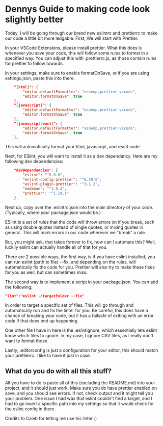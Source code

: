 # Dennys Guide to making code look slightly better

Today, I will be going through our brand new eslintrc and prettierrc to make our code a little bit more ledgable. First, We will start with Prettier.

In your VSCode Extensions, please install prettier. What this does is whenever you save your code, this will follow some rules to format in a specified way. You can adjust this with .prettierrc.js, as those contain rules for prettier to follow towards.

In your settings, make sure to enable formatOnSave, or if you are using settings.json, paste this into there.

```json
    "[html]": {
        "editor.defaultFormatter": "esbenp.prettier-vscode",
        "editor.formatOnSave": true
    },
    "[javascript]": {
        "editor.defaultFormatter": "esbenp.prettier-vscode",
        "editor.formatOnSave": true
    },
    "[javascriptreact]": {
        "editor.defaultFormatter": "esbenp.prettier-vscode",
        "editor.formatOnSave": true
    },

```

This will automatically format your html, javascript, and react code.

Next, for ESlint, you will want to install it as a dev dependancy. Here are my following dev dependancies:

```json
	"devDependencies": {
		"eslint": "^6.8.0",
		"eslint-config-prettier": "^6.10.0",
		"eslint-plugin-prettier": "^3.1.2",
		"nodemon": "^2.0.3",
		"prettier": "^1.19.1"
	}
```

Next up, copy over the .eslintrc.json into the main directory of your code. (Typically, where your package.json would be.)

ESlint is a set of rules that the code will throw errors on if you break, such as using double quotes instead of single quotes, or mixing quotes in general. This will mark errors in our code wherever we "break" a rule.

But, you might ask, that takes forever to fix, how can I automate this? Well, luckily eslint can actually handle all of that for you.

There are 2 possible ways, the first way, is if you have eslint installed, you can run eslint (path to file) --fix, and depending on the rules, will automatically fix the code for you. Prettier will also try to make these fixes for you as well, but can sometimes miss.

The second way is to implement a script in your package.json. You can add the following:

```json
"lint":"eslint ./targetFolder --fix"
```

In order to target a specific set of files. This will go through and automatically run and fix the linter for you. Be careful, this does have a chance of breaking your code, but it has a failsafe of exiting with an error code if that does end up happening.

One other file I have in here is the .eslintignore, which essentially lets eslint know which files to ignore. In my case, I ignore CSV files, as I really don't want to format those.

Lastly, .editorconfig is just a configuration for your editor, this should match your prettierrc. I like to have it just in case.

## What do you do with all this stuff?

All you have to do is paste all of this (excluding the README.md) into your project, and it should just work. Make sure you do have prettier enabled on save, and you should see errors. If not, check output and it might tell you your problem. One issue I had was that eslint couldn't find a target, and I had to go insert a specific path into my settings so that it would check for the eslint config in there.

Credits to Caleb for letting me use his linter :)